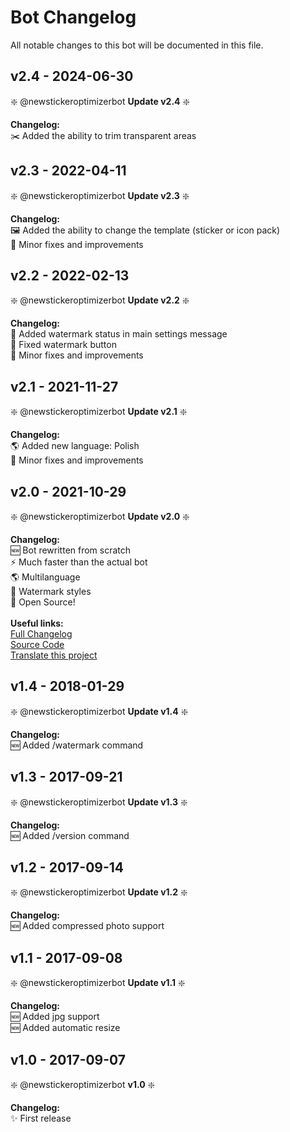 # Bot Changelog

All notable changes to this bot will be documented in this file.

## v2.4 - 2024-06-30

❇️ @newstickeroptimizerbot **Update v2.4** ❇️

**Changelog:**<br>
✂️ Added the ability to trim transparent areas<br>

## v2.3 - 2022-04-11

❇️ @newstickeroptimizerbot **Update v2.3** ❇️

**Changelog:**<br>
🖼 Added the ability to change the template (sticker or icon pack)<br>
🐞 Minor fixes and improvements<br>

## v2.2 - 2022-02-13

❇️ @newstickeroptimizerbot **Update v2.2** ❇️

**Changelog:**<br>
🔏 Added watermark status in main settings message<br>
🐞 Fixed watermark button<br>
🐞 Minor fixes and improvements<br>

## v2.1 - 2021-11-27

❇️ @newstickeroptimizerbot **Update v2.1** ❇️

**Changelog:**<br>
🌎 Added new language: Polish<br>
🐞 Minor fixes and improvements<br>

## v2.0 - 2021-10-29

❇️ @newstickeroptimizerbot **Update v2.0** ❇️

**Changelog:**<br>
🆕 Bot rewritten from scratch<br>
⚡ Much faster than the actual bot<br>
🌎 Multilanguage<br>
🔏 Watermark styles<br>
🔑 Open Source!<br>
<br>
**Useful links:**<br>
[Full Changelog](changelog.bot.md) <br>
[Source Code](https://github.com/Lukasss93/telegram-stickeroptimizer) <br>
[Translate this project](https://crowdin.com/project/sticker-optimizer)

## v1.4 - 2018-01-29

❇️ @newstickeroptimizerbot **Update v1.4** ❇️

**Changelog:**<br>
🆕 Added /watermark command

## v1.3 - 2017-09-21

❇️ @newstickeroptimizerbot **Update v1.3** ❇️

**Changelog:**<br>
🆕 Added /version command

## v1.2 - 2017-09-14

❇️ @newstickeroptimizerbot **Update v1.2** ❇️

**Changelog:**<br>
🆕 Added compressed photo support

## v1.1 - 2017-09-08

❇️ @newstickeroptimizerbot **Update v1.1** ❇️

**Changelog:**<br>
🆕 Added jpg support<br>
🆕 Added automatic resize

## v1.0 - 2017-09-07

❇️ @newstickeroptimizerbot **v1.0** ❇️

**Changelog:**<br>
✨ First release

